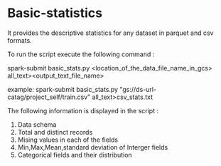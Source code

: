 # Basic-statistics

It provides the descriptive statistics for any dataset in parquet and csv formats.

To run the script execute the following command :

spark-submit basic_stats.py <location_of_the_data_file_name_in_gcs> all_text><output_text_file_name>

example: spark-submit basic_stats.py "gs://ds-url-catag/project_self/train.csv" all_text>csv_stats.txt


The following information is displayed in the script :

1) Data schema
2) Total and distinct records
3) Mising values in each of the fields
4) Min,Max,Mean,standard deviation of Interger fields
5) Categorical fields and their distribution

